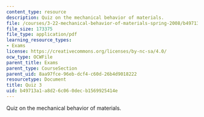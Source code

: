 ```yaml
---
content_type: resource
description: Quiz on the mechanical behavior of materials.
file: /courses/3-22-mechanical-behavior-of-materials-spring-2008/b49713a1a8d26c060decb1569925414e_quiz3.pdf
file_size: 173375
file_type: application/pdf
learning_resource_types:
- Exams
license: https://creativecommons.org/licenses/by-nc-sa/4.0/
ocw_type: OCWFile
parent_title: Exams
parent_type: CourseSection
parent_uid: 8aa97fce-96eb-dcf4-c60d-26b4d9018222
resourcetype: Document
title: Quiz 3
uid: b49713a1-a8d2-6c06-0dec-b1569925414e
---
```

Quiz on the mechanical behavior of materials.